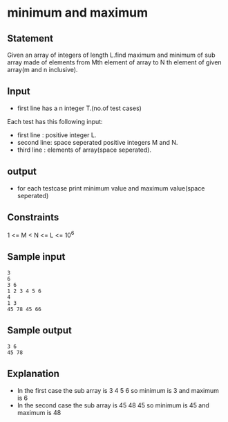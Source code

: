 # minimum and maximum
## Statement
Given an array of integers of length L.find maximum and minimum of sub array made of elements from Mth element of array to N th element of given array(m and n inclusive). 
## Input
* first line has a n integer T.(no.of test cases)

Each test has this following input:
* first line : positive integer L.
* second line: space seperated positive integers M and N.
* third line : elements of array(space seperated). 
## output
* for each testcase print minimum value and maximum value(space seperated)
## Constraints 
1 <= M < N <= L <= 10<sup>6</sup>
## Sample input 
```
3
6
3 6
1 2 3 4 5 6
4
1 3
45 78 45 66
```
## Sample output
```
3 6
45 78
```
## Explanation
* In the first case the sub array is 3 4 5 6 so minimum is 3 and maximum is 6
* In the second case the sub array is 45 48 45 so minimum is 45 and maximum is 48